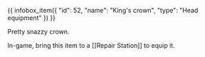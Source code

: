 {{ infobox_item({
	"id": 52,
	"name": "King's crown",
	"type": "Head equipment"
}) }}

Pretty snazzy crown.

In-game, bring this item to a [[Repair Station]] to equip it.
